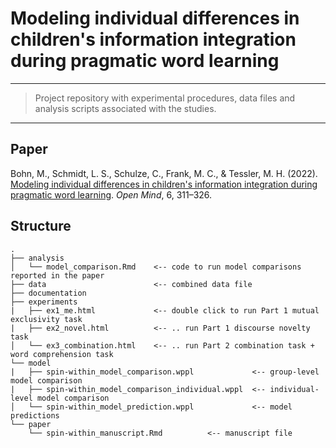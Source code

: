 # Modeling individual differences in children's information integration during pragmatic word learning

------------------------------------------------------------------------

> Project repository with experimental procedures, data files and analysis scripts associated with the studies.

------------------------------------------------------------------------

## Paper

Bohn, M., Schmidt, L. S., Schulze, C., Frank, M. C., & Tessler, M. H. (2022). [Modeling individual differences in children's information integration during pragmatic word learning](https://direct.mit.edu/opmi/article/doi/10.1162/opmi_a_00069/114069/Modeling-Individual-Differences-in-Children-s). *Open Mind*, 6, 311–326.

## Structure

```
.
├── analysis
│   └── model_comparison.Rmd    <-- code to run model comparisons reported in the paper
├── data                        <-- combined data file
├── documentation               
├── experiments
|   ├── ex1_me.html             <-- double click to run Part 1 mutual exclusivity task
|   ├── ex2_novel.html          <-- .. run Part 1 discourse novelty task
│   └── ex3_combination.html    <-- .. run Part 2 combination task + word comprehension task
└── model  
|   ├── spin-within_model_comparison.wppl             <-- group-level model comparison
|   ├── spin-within_model_comparison_individual.wppl  <-- individual-level model comparison
│   └── spin-within_model_prediction.wppl             <-- model predictions
└── paper
    └── spin-within_manuscript.Rmd          <-- manuscript file 
```
